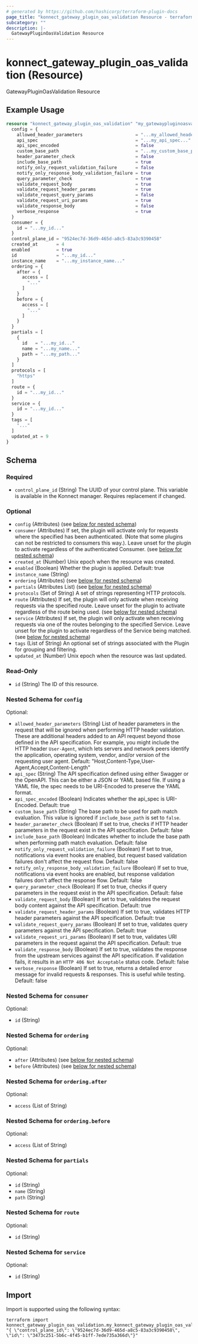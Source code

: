```yaml
---
# generated by https://github.com/hashicorp/terraform-plugin-docs
page_title: "konnect_gateway_plugin_oas_validation Resource - terraform-provider-konnect"
subcategory: ""
description: |-
  GatewayPluginOasValidation Resource
---
```


# konnect_gateway_plugin_oas_validation (Resource)

GatewayPluginOasValidation Resource

## Example Usage

```terraform
resource "konnect_gateway_plugin_oas_validation" "my_gatewaypluginoasvalidation" {
  config = {
    allowed_header_parameters                    = "...my_allowed_header_parameters..."
    api_spec                                     = "...my_api_spec..."
    api_spec_encoded                             = false
    custom_base_path                             = "...my_custom_base_path..."
    header_parameter_check                       = false
    include_base_path                            = true
    notify_only_request_validation_failure       = false
    notify_only_response_body_validation_failure = true
    query_parameter_check                        = true
    validate_request_body                        = true
    validate_request_header_params               = true
    validate_request_query_params                = false
    validate_request_uri_params                  = true
    validate_response_body                       = false
    verbose_response                             = true
  }
  consumer = {
    id = "...my_id..."
  }
  control_plane_id = "9524ec7d-36d9-465d-a8c5-83a3c9390458"
  created_at       = 4
  enabled          = true
  id               = "...my_id..."
  instance_name    = "...my_instance_name..."
  ordering = {
    after = {
      access = [
        "..."
      ]
    }
    before = {
      access = [
        "..."
      ]
    }
  }
  partials = [
    {
      id   = "...my_id..."
      name = "...my_name..."
      path = "...my_path..."
    }
  ]
  protocols = [
    "https"
  ]
  route = {
    id = "...my_id..."
  }
  service = {
    id = "...my_id..."
  }
  tags = [
    "..."
  ]
  updated_at = 9
}
```

<!-- schema generated by tfplugindocs -->
## Schema

### Required

- `control_plane_id` (String) The UUID of your control plane. This variable is available in the Konnect manager. Requires replacement if changed.

### Optional

- `config` (Attributes) (see [below for nested schema](#nestedatt--config))
- `consumer` (Attributes) If set, the plugin will activate only for requests where the specified has been authenticated. (Note that some plugins can not be restricted to consumers this way.). Leave unset for the plugin to activate regardless of the authenticated Consumer. (see [below for nested schema](#nestedatt--consumer))
- `created_at` (Number) Unix epoch when the resource was created.
- `enabled` (Boolean) Whether the plugin is applied. Default: true
- `instance_name` (String)
- `ordering` (Attributes) (see [below for nested schema](#nestedatt--ordering))
- `partials` (Attributes List) (see [below for nested schema](#nestedatt--partials))
- `protocols` (Set of String) A set of strings representing HTTP protocols.
- `route` (Attributes) If set, the plugin will only activate when receiving requests via the specified route. Leave unset for the plugin to activate regardless of the route being used. (see [below for nested schema](#nestedatt--route))
- `service` (Attributes) If set, the plugin will only activate when receiving requests via one of the routes belonging to the specified Service. Leave unset for the plugin to activate regardless of the Service being matched. (see [below for nested schema](#nestedatt--service))
- `tags` (List of String) An optional set of strings associated with the Plugin for grouping and filtering.
- `updated_at` (Number) Unix epoch when the resource was last updated.

### Read-Only

- `id` (String) The ID of this resource.

<a id="nestedatt--config"></a>
### Nested Schema for `config`

Optional:

- `allowed_header_parameters` (String) List of header parameters in the request that will be ignored when performing HTTP header validation. These are additional headers added to an API request beyond those defined in the API specification.  For example, you might include the HTTP header `User-Agent`, which lets servers and network peers identify the application, operating system, vendor, and/or version of the requesting user agent. Default: "Host,Content-Type,User-Agent,Accept,Content-Length"
- `api_spec` (String) The API specification defined using either Swagger or the OpenAPI. This can be either a JSON or YAML based file. If using a YAML file, the spec needs to be URI-Encoded to preserve the YAML format.
- `api_spec_encoded` (Boolean) Indicates whether the api_spec is URI-Encoded. Default: true
- `custom_base_path` (String) The base path to be used for path match evaluation. This value is ignored if `include_base_path` is set to `false`.
- `header_parameter_check` (Boolean) If set to true, checks if HTTP header parameters in the request exist in the API specification. Default: false
- `include_base_path` (Boolean) Indicates whether to include the base path when performing path match evaluation. Default: false
- `notify_only_request_validation_failure` (Boolean) If set to true, notifications via event hooks are enabled, but request based validation failures don't affect the request flow. Default: false
- `notify_only_response_body_validation_failure` (Boolean) If set to true, notifications via event hooks are enabled, but response validation failures don't affect the response flow. Default: false
- `query_parameter_check` (Boolean) If set to true, checks if query parameters in the request exist in the API specification. Default: false
- `validate_request_body` (Boolean) If set to true, validates the request body content against the API specification. Default: true
- `validate_request_header_params` (Boolean) If set to true, validates HTTP header parameters against the API specification. Default: true
- `validate_request_query_params` (Boolean) If set to true, validates query parameters against the API specification. Default: true
- `validate_request_uri_params` (Boolean) If set to true, validates URI parameters in the request against the API specification. Default: true
- `validate_response_body` (Boolean) If set to true, validates the response from the upstream services against the API specification. If validation fails, it results in an `HTTP 406 Not Acceptable` status code. Default: false
- `verbose_response` (Boolean) If set to true, returns a detailed error message for invalid requests & responses. This is useful while testing. Default: false


<a id="nestedatt--consumer"></a>
### Nested Schema for `consumer`

Optional:

- `id` (String)


<a id="nestedatt--ordering"></a>
### Nested Schema for `ordering`

Optional:

- `after` (Attributes) (see [below for nested schema](#nestedatt--ordering--after))
- `before` (Attributes) (see [below for nested schema](#nestedatt--ordering--before))

<a id="nestedatt--ordering--after"></a>
### Nested Schema for `ordering.after`

Optional:

- `access` (List of String)


<a id="nestedatt--ordering--before"></a>
### Nested Schema for `ordering.before`

Optional:

- `access` (List of String)



<a id="nestedatt--partials"></a>
### Nested Schema for `partials`

Optional:

- `id` (String)
- `name` (String)
- `path` (String)


<a id="nestedatt--route"></a>
### Nested Schema for `route`

Optional:

- `id` (String)


<a id="nestedatt--service"></a>
### Nested Schema for `service`

Optional:

- `id` (String)

## Import

Import is supported using the following syntax:

```shell
terraform import konnect_gateway_plugin_oas_validation.my_konnect_gateway_plugin_oas_validation "{ \"control_plane_id\": \"9524ec7d-36d9-465d-a8c5-83a3c9390458\",  \"id\": \"3473c251-5b6c-4f45-b1ff-7ede735a366d\"}"
```
